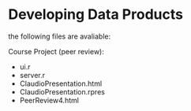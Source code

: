 # Developing Data Products

the following files are avaliable:

Course Project (peer review):
- ui.r
- server.r
- ClaudioPresentation.html
- ClaudioPresentation.rpres
- PeerReview4.html
